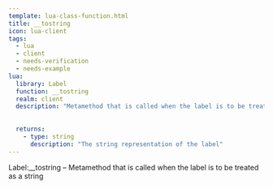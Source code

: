 ```yaml
---
template: lua-class-function.html
title: __tostring
icon: lua-client
tags:
  - lua
  - client
  - needs-verification
  - needs-example
lua:
  library: Label
  function: __tostring
  realm: client
  description: "Metamethod that is called when the label is to be treated as a string"
  
  
  returns:
    - type: string
      description: "The string representation of the label"
---
```


<div class="lua__search__keywords">
Label:__tostring &#x2013; Metamethod that is called when the label is to be treated as a string
</div>
